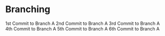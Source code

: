 # Branching
1st Commit to Branch A
2nd Commit to Branch A
3rd Commit to Branch A
4th Commit to Branch A
5th Commit to Branch A
6th Commit to Branch A
